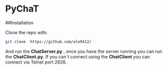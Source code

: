 # PyChaT

##Installation

Clone the repo with: 
```bash
git clone  https://github.com/ale9412/
```

And run the **ChatServer.py** , once you have the server running you can run the **ChatClient.py**. If you can´t connect using the **ChatClient** you can connect via Telnet port 2626.

